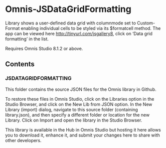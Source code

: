 # Omnis-JSDataGridFormatting
Library shows a user-defined data grid with columnmode set to Custom-Format enabling individual cells to be styled via its $formatcell method. The app can be viewed here http://tinyurl.com/jsgallery8, click on ‘Data grid formatting’ in the list.

Requires Omnis Studio 8.1.2 or above.

## Contents
### JSDATAGRIDFORMATTING
This folder contains the source JSON files for the Omnis library in Github. 

To restore these files in Omnis Studio, click on the Libraries option in the Studio Browser, and click on the New Lib from JSON option. In the New Library (import) dialog, navigate to this source folder (containing library.json), and then specify a different folder or location for the new Library. Click on Import and open the library in the Studio Browser. 

This library is available in the Hub in Omnis Studio but hosting it here allows you to download it, enhance it, and submit your changes here to share with other developers. 

